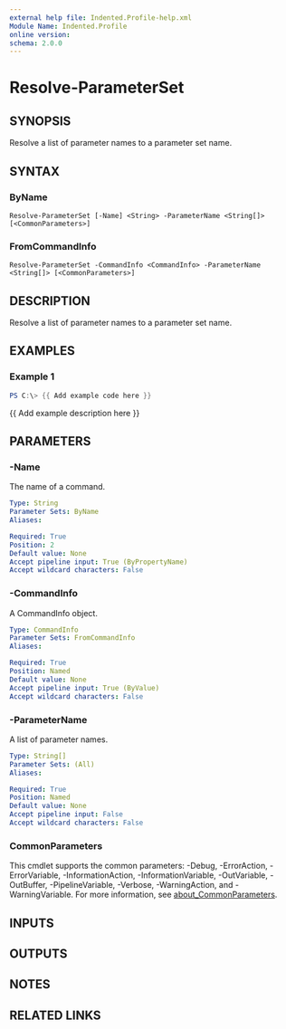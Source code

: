 ```yaml
---
external help file: Indented.Profile-help.xml
Module Name: Indented.Profile
online version:
schema: 2.0.0
---
```


# Resolve-ParameterSet

## SYNOPSIS
Resolve a list of parameter names to a parameter set name.

## SYNTAX

### ByName
```
Resolve-ParameterSet [-Name] <String> -ParameterName <String[]> [<CommonParameters>]
```

### FromCommandInfo
```
Resolve-ParameterSet -CommandInfo <CommandInfo> -ParameterName <String[]> [<CommonParameters>]
```

## DESCRIPTION
Resolve a list of parameter names to a parameter set name.

## EXAMPLES

### Example 1
```powershell
PS C:\> {{ Add example code here }}
```

{{ Add example description here }}

## PARAMETERS

### -Name
The name of a command.

```yaml
Type: String
Parameter Sets: ByName
Aliases:

Required: True
Position: 2
Default value: None
Accept pipeline input: True (ByPropertyName)
Accept wildcard characters: False
```

### -CommandInfo
A CommandInfo object.

```yaml
Type: CommandInfo
Parameter Sets: FromCommandInfo
Aliases:

Required: True
Position: Named
Default value: None
Accept pipeline input: True (ByValue)
Accept wildcard characters: False
```

### -ParameterName
A list of parameter names.

```yaml
Type: String[]
Parameter Sets: (All)
Aliases:

Required: True
Position: Named
Default value: None
Accept pipeline input: False
Accept wildcard characters: False
```

### CommonParameters
This cmdlet supports the common parameters: -Debug, -ErrorAction, -ErrorVariable, -InformationAction, -InformationVariable, -OutVariable, -OutBuffer, -PipelineVariable, -Verbose, -WarningAction, and -WarningVariable. For more information, see [about_CommonParameters](http://go.microsoft.com/fwlink/?LinkID=113216).

## INPUTS

## OUTPUTS

## NOTES

## RELATED LINKS
